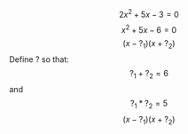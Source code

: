 $$2x^2+5x-3=0$$
$$x^2+5x-6=0$$
$$(x-?_1)(x+?_2)$$
Define ? so that:
$$?_1+?_2=6$$
and
$$?_1*?_2=5$$
$$(x-?_1)(x+?_2)$$